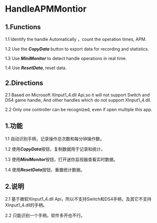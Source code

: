 # HandleAPMMontior
## 1.Functions

1.1 Identify the handle Automatically ，count the operation times, APM.

1.2 Use the ***CopyData*** button to export data for recording and statistics.

1.3 Use ***MiniMonitor*** to detect handle operations in real time.

1.4 Use ***ResetData***, reset data.

## 2.Directions

2.1 Based on Microsoft XInput1_4.dll Api,so it will not support Switch and DS4 game handle, And other handles which do not support XInput1_4.dll.

2.2 Only one controller can be recognized, even if open multiple this app.

## 1.功能

1.1 自动识别手柄，记录操作总次数和每分钟操作数。

1.2 使用***CopyData***按钮，复制数据用于记录和统计。

1.3 使用***MiniMonitor***按钮，打开迷你监视器查看实时数据。

1.4 使用***ResetData***按钮，重置统计数据。

## 2.说明

2.1 基于微软XInput1_4.dll Api，所以不支持Switch和DS4手柄，及其它不支持XInput1_4.dll的手柄。

2.2 只能识别一个手柄，软件多开也不行。
